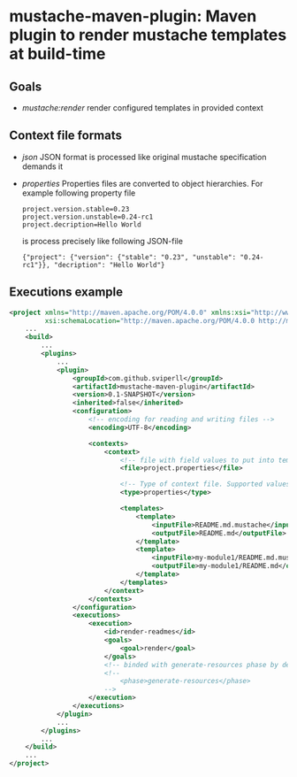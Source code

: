 mustache-maven-plugin: Maven plugin to render mustache templates at build-time
==============================================================================

Goals
-----

 * *mustache:render* render configured templates in provided context

Context file formats
--------------------

 * *json* JSON format is processed like original mustache specification demands it

 * *properties* Properties files are converted to object hierarchies. For example following property file

   ```
   project.version.stable=0.23
   project.version.unstable=0.24-rc1
   project.decription=Hello World
   ```

   is process precisely like following JSON-file

   ```
   {"project": {"version": {"stable": "0.23", "unstable": "0.24-rc1"}}, "decription": "Hello World"}
   ```

Executions example
------------------

```xml
<project xmlns="http://maven.apache.org/POM/4.0.0" xmlns:xsi="http://www.w3.org/2001/XMLSchema-instance"
         xsi:schemaLocation="http://maven.apache.org/POM/4.0.0 http://maven.apache.org/xsd/maven-4.0.0.xsd">
    ...
    <build>
        ...
        <plugins>
            ...
            <plugin>
                <groupId>com.github.sviperll</groupId>
                <artifactId>mustache-maven-plugin</artifactId>
                <version>0.1-SNAPSHOT</version>
                <inherited>false</inherited>
                <configuration>
                    <!-- encoding for reading and writing files -->
                    <encoding>UTF-8</encoding>

                    <contexts>
                        <context>
                            <!-- file with field values to put into templates -->
                            <file>project.properties</file>

                            <!-- Type of context file. Supported values: json, properties -->
                            <type>properties</type>

                            <templates>
                                <template>
                                    <inputFile>README.md.mustache</inputFile>
                                    <outputFile>README.md</outputFile>
                                </template>
                                <template>
                                    <inputFile>my-module1/README.md.mustache</inputFile>
                                    <outputFile>my-module1/README.md</outputFile>
                                </template>
                            </templates>
                        </context>
                    </contexts>
                </configuration>
                <executions>
                    <execution>
                        <id>render-readmes</id>
                        <goals>
                            <goal>render</goal>
                        </goals>
                        <!-- binded with generate-resources phase by default -->
                        <!--
                            <phase>generate-resources</phase>
                        -->
                    </execution>
                </executions>
            </plugin>
            ...
        </plugins>
        ...
    </build>
    ...
</project>

```
